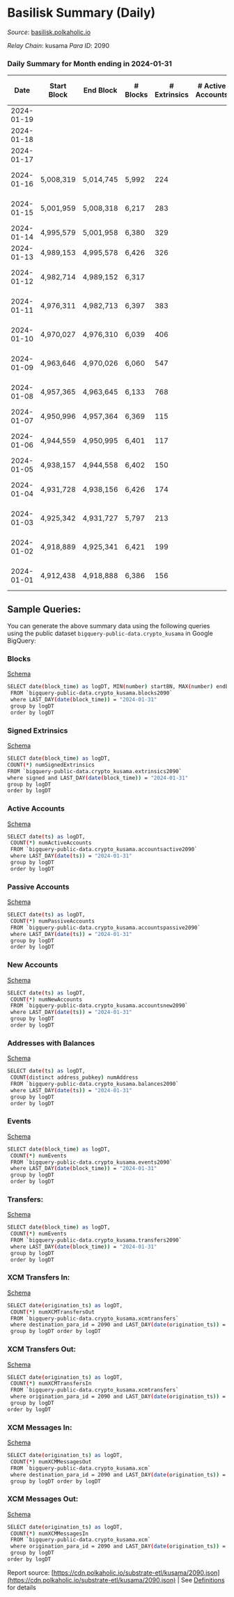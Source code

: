 # Basilisk Summary (Daily)

_Source_: [basilisk.polkaholic.io](https://basilisk.polkaholic.io)

*Relay Chain*: kusama
*Para ID*: 2090



### Daily Summary for Month ending in 2024-01-31


| Date    | Start Block | End Block | # Blocks | # Extrinsics | # Active Accounts | # Passive Accounts | # New Accounts | # Addresses | # Events  | # Transfers ($USD) | # XCM Transfers In ($USD) | # XCM Transfers Out ($USD) | # XCM In | # XCM Out | Issues |
|---------|-------------|-----------|----------|--------------|-------------------|--------------------|----------------|-------------|-----------|--------------------|---------------------------|----------------------------|----------|-----------|--------|
| 2024-01-19 |  |  |  |  |  |  |  |  |  |   |   |   |  |  |  |
| 2024-01-18 |  |  |  |  |  |  |  | 18,864 |  |   |   |   |  |  |  |
| 2024-01-17 |  |  |  |  |  |  |  | 18,859 |  |   |   |   |  |  |  |
| 2024-01-16 | 5,008,319 | 5,014,745 | 5,992 | 224 |  |  |  | 18,858 | 22,217 | 501 ($19,206.55) |   |   |  |  | 435 missing (6.77%) |
| 2024-01-15 | 5,001,959 | 5,008,318 | 6,217 | 283 |  |  |  | 18,847 | 23,367 | 499 ($12,740.83) | 31 ($2,780.74) | 36 ($6,894.31) | 36 | 31 | 143 missing (2.25%) |
| 2024-01-14 | 4,995,579 | 5,001,958 | 6,380 | 329 |  |  |  | 18,847 | 25,744 | 815 ($58,286.79) | 41 ($23,392.92) | 41 ($3,168.08) | 50 | 41 |  |
| 2024-01-13 | 4,989,153 | 4,995,578 | 6,426 | 326 |  |  |  | 18,842 | 25,579 | 753 ($47,229.90) | 32 ($6,926.01) | 47 ($3,559.64) | 43 | 39 |  |
| 2024-01-12 | 4,982,714 | 4,989,152 | 6,317 |  |  |  |  | 18,834 | 25,547 | 878 ($46,344.54) | 22 ($8,638.69) | 41 ($724.50) | 25 | 27 | 122 missing (1.89%) |
| 2024-01-11 | 4,976,311 | 4,982,713 | 6,397 | 383 |  |  |  | 18,832 | 25,681 | 759 ($43,098.98) | 40 ($12,817.53) | 36 ($2,977.89) | 47 | 28 | 6 missing (0.09%) |
| 2024-01-10 | 4,970,027 | 4,976,310 | 6,039 | 406 |  |  |  | 18,820 | 25,025 | 761 ($22,306.23) | 61 ($24,242.40) | 66 ($12,896.36) | 68 | 61 | 245 missing (3.90%) |
| 2024-01-09 | 4,963,646 | 4,970,026 | 6,060 | 547 |  |  |  | 18,810 | 28,278 | 1,232 ($37,659.18) | 62 ($11,292.87) | 67 ($6,144.70) | 105 | 71 | 321 missing (5.03%) |
| 2024-01-08 | 4,957,365 | 4,963,645 | 6,133 | 768 |  |  |  | 18,787 | 32,224 | 1,705 ($93,654.40) | 107 ($22,796.10) | 87 ($8,019.18) | 113 | 75 | 148 missing (2.36%) |
| 2024-01-07 | 4,950,996 | 4,957,364 | 6,369 | 115 |  |  |  | 18,748 | 21,496 | 282 ($9,824.20) | 10 ($1,461.35) | 12 ($578.62) | 11 | 12 |  |
| 2024-01-06 | 4,944,559 | 4,950,995 | 6,401 | 117 |  |  |  | 18,747 | 22,002 | 364 ($11,635.59) | 11 ($4,309.51) | 16 ($4,941.62) | 15 | 13 | 36 missing (0.56%) |
| 2024-01-05 | 4,938,157 | 4,944,558 | 6,402 | 150 |  |  |  | 18,746 | 22,281 | 376 ($29,868.60) | 15 ($5,703.80) | 24 ($4,483.09) | 20 | 18 |  |
| 2024-01-04 | 4,931,728 | 4,938,156 | 6,426 | 174 |  |  |  | 18,742 | 22,602 | 394 ($33,599.24) | 21 ($6,919.22) | 21 ($2,991.70) | 27 | 18 | 3 missing (0.05%) |
| 2024-01-03 | 4,925,342 | 4,931,727 | 5,797 | 213 |  |  |  | 18,738 | 21,606 | 500 ($65,336.49) | 49 ($9,074.65) | 42 ($5,214.22) | 54 | 43 | 589 missing (9.22%) |
| 2024-01-02 | 4,918,889 | 4,925,341 | 6,421 | 199 |  |  |  | 18,737 | 23,299 | 514 ($33,897.79) | 18 ($6,631.50) | 26 ($3,043.58) | 24 | 26 | 32 missing (0.50%) |
| 2024-01-01 | 4,912,438 | 4,918,888 | 6,386 | 156 |  |  |  | 18,731 | 22,336 | 379 ($14,818.33) | 14 ($2,460.54) | 29 ($1,790.62) | 25 | 28 | 65 missing (1.01%) |

## Sample Queries:
You can generate the above summary data using the following queries using the public dataset `bigquery-public-data.crypto_kusama` in Google BigQuery:


### Blocks 

[Schema](https://github.com/colorfulnotion/substrate-etl/blob/main/schema/blocks.json)

```bash
SELECT date(block_time) as logDT, MIN(number) startBN, MAX(number) endBN, COUNT(*) numBlocks 
 FROM `bigquery-public-data.crypto_kusama.blocks2090`  
 where LAST_DAY(date(block_time)) = "2024-01-31" 
 group by logDT 
 order by logDT
```

### Signed Extrinsics 

[Schema](https://github.com/colorfulnotion/substrate-etl/blob/main/schema/extrinsics.json)

```bash
SELECT date(block_time) as logDT, 
COUNT(*) numSignedExtrinsics 
FROM `bigquery-public-data.crypto_kusama.extrinsics2090`  
where signed and LAST_DAY(date(block_time)) = "2024-01-31" 
group by logDT 
order by logDT
```

### Active Accounts 

[Schema](https://github.com/colorfulnotion/substrate-etl/blob/main/schema/accountsactive.json)

```bash
SELECT date(ts) as logDT, 
 COUNT(*) numActiveAccounts 
 FROM `bigquery-public-data.crypto_kusama.accountsactive2090` 
 where LAST_DAY(date(ts)) = "2024-01-31" 
 group by logDT 
 order by logDT
```

### Passive Accounts 

[Schema](https://github.com/colorfulnotion/substrate-etl/blob/main/schema/accountspassive.json)

```bash
SELECT date(ts) as logDT, 
 COUNT(*) numPassiveAccounts 
 FROM `bigquery-public-data.crypto_kusama.accountspassive2090` 
 where LAST_DAY(date(ts)) = "2024-01-31" 
 group by logDT 
 order by logDT
```

### New Accounts 

[Schema](https://github.com/colorfulnotion/substrate-etl/blob/main/schema/accountsnew.json)

```bash
SELECT date(ts) as logDT, 
 COUNT(*) numNewAccounts 
 FROM `bigquery-public-data.crypto_kusama.accountsnew2090` 
 where LAST_DAY(date(ts)) = "2024-01-31" 
 group by logDT
 order by logDT
```

### Addresses with Balances 

[Schema](https://github.com/colorfulnotion/substrate-etl/blob/main/schema/balances.json)

```bash
SELECT date(ts) as logDT,
 COUNT(distinct address_pubkey) numAddress 
 FROM `bigquery-public-data.crypto_kusama.balances2090` 
 where LAST_DAY(date(ts)) = "2024-01-31" 
 group by logDT 
 order by logDT
```

### Events 

[Schema](https://github.com/colorfulnotion/substrate-etl/blob/main/schema/events.json)

```bash
SELECT date(block_time) as logDT, 
 COUNT(*) numEvents 
 FROM `bigquery-public-data.crypto_kusama.events2090` 
 where LAST_DAY(date(block_time)) = "2024-01-31" 
 group by logDT 
 order by logDT
```

### Transfers:

[Schema](https://github.com/colorfulnotion/substrate-etl/blob/main/schema/transfers.json)

```bash
SELECT date(block_time) as logDT, 
 COUNT(*) numEvents 
 FROM `bigquery-public-data.crypto_kusama.transfers2090` 
 where LAST_DAY(date(block_time)) = "2024-01-31" 
 group by logDT 
 order by logDT
```

### XCM Transfers In: 

[Schema](https://github.com/colorfulnotion/substrate-etl/blob/main/schema/xcmtransfers.json)

```bash
SELECT date(origination_ts) as logDT, 
 COUNT(*) numXCMTransfersOut 
 FROM `bigquery-public-data.crypto_kusama.xcmtransfers` 
 where destination_para_id = 2090 and LAST_DAY(date(origination_ts)) = "2024-01-31" 
 group by logDT order by logDT
```

### XCM Transfers Out: 

[Schema](https://github.com/colorfulnotion/substrate-etl/blob/main/schema/xcmtransfers.json)

```bash
SELECT date(origination_ts) as logDT, 
 COUNT(*) numXCMTransfersIn 
 FROM `bigquery-public-data.crypto_kusama.xcmtransfers` 
 where origination_para_id = 2090 and LAST_DAY(date(origination_ts)) = "2024-01-31" 
 group by logDT 
order by logDT
```

### XCM Messages In: 

[Schema](https://github.com/colorfulnotion/substrate-etl/blob/main/schema/xcm.json)

```bash
SELECT date(origination_ts) as logDT, 
 COUNT(*) numXCMMessagesOut 
 FROM `bigquery-public-data.crypto_kusama.xcm` 
 where destination_para_id = 2090 and LAST_DAY(date(origination_ts)) = "2024-01-31" 
 group by logDT order by logDT
```

### XCM Messages Out: 

[Schema](https://github.com/colorfulnotion/substrate-etl/blob/main/schema/xcm.json)

```bash
SELECT date(origination_ts) as logDT, 
 COUNT(*) numXCMMessagesIn 
 FROM `bigquery-public-data.crypto_kusama.xcm` 
 where origination_para_id = 2090 and LAST_DAY(date(origination_ts)) = "2024-01-31" 
 group by logDT 
order by logDT
```


Report source: [https://cdn.polkaholic.io/substrate-etl/kusama/2090.json](https://cdn.polkaholic.io/substrate-etl/kusama/2090.json) | See [Definitions](/DEFINITIONS.md) for details
